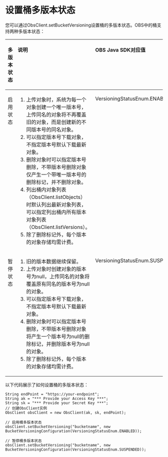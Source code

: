 # 设置桶多版本状态<a name="ZH-CN_TOPIC_0142815518"></a>

您可以通过ObsClient.setBucketVersioning设置桶的多版本状态。OBS中的桶支持两种多版本状态：

<a name="table5521446171717"></a>
<table><thead align="left"><tr id="row1852134610174"><th class="cellrowborder" valign="top" width="17.669999999999998%" id="mcps1.1.4.1.1"><p id="p85294620175"><a name="p85294620175"></a><a name="p85294620175"></a><strong id="b13918980199"><a name="b13918980199"></a><a name="b13918980199"></a>多版本状态</strong></p>
</th>
<th class="cellrowborder" valign="top" width="49.33%" id="mcps1.1.4.1.2"><p id="p5521446121718"><a name="p5521446121718"></a><a name="p5521446121718"></a><strong id="b145218465174"><a name="b145218465174"></a><a name="b145218465174"></a>说明</strong></p>
</th>
<th class="cellrowborder" valign="top" width="33%" id="mcps1.1.4.1.3"><p id="p1852134615178"><a name="p1852134615178"></a><a name="p1852134615178"></a><strong id="b652154618177"><a name="b652154618177"></a><a name="b652154618177"></a>OBS Java SDK对应值</strong></p>
</th>
</tr>
</thead>
<tbody><tr id="row1052946111716"><td class="cellrowborder" valign="top" width="17.669999999999998%" headers="mcps1.1.4.1.1 "><p id="p1652946151714"><a name="p1652946151714"></a><a name="p1652946151714"></a>启用状态</p>
</td>
<td class="cellrowborder" valign="top" width="49.33%" headers="mcps1.1.4.1.2 "><a name="ol1860154922114"></a><a name="ol1860154922114"></a><ol id="ol1860154922114"><li>上传对象时，系统为每一个对象创建一个唯一版本号，上传同名的对象将不再覆盖旧的对象，而是创建新的不同版本号的同名对象。</li><li>可以指定版本号下载对象，不指定版本号默认下载最新对象。</li><li>删除对象时可以指定版本号删除，不带版本号删除对象仅产生一个带唯一版本号的删除标记，并不删除对象。</li><li>列出桶内对象列表（ObsClient.listObjects）时默认列出最新对象列表，可以指定列出桶内所有版本对象列表（ObsClient.listVersions）。</li><li>除了删除标记外，每个版本的对象存储均需计费。</li></ol>
</td>
<td class="cellrowborder" valign="top" width="33%" headers="mcps1.1.4.1.3 "><p id="p1253746161710"><a name="p1253746161710"></a><a name="p1253746161710"></a>VersioningStatusEnum.ENABLED</p>
</td>
</tr>
<tr id="row3538466173"><td class="cellrowborder" valign="top" width="17.669999999999998%" headers="mcps1.1.4.1.1 "><p id="p5531746161717"><a name="p5531746161717"></a><a name="p5531746161717"></a>暂停状态</p>
</td>
<td class="cellrowborder" valign="top" width="49.33%" headers="mcps1.1.4.1.2 "><a name="ol132451109225"></a><a name="ol132451109225"></a><ol id="ol132451109225"><li>旧的版本数据继续保留。</li><li>上传对象时创建对象的版本号为null，上传同名的对象将覆盖原有同名的版本号为null的对象。</li><li>可以指定版本号下载对象，不指定版本号默认下载最新对象。</li><li>删除对象时可以指定版本号删除，不带版本号删除对象将产生一个版本号为null的删除标记，并删除版本号为null的对象。</li><li>除了删除标记外，每个版本的对象存储均需计费。</li></ol>
</td>
<td class="cellrowborder" valign="top" width="33%" headers="mcps1.1.4.1.3 "><p id="p1253134641716"><a name="p1253134641716"></a><a name="p1253134641716"></a>VersioningStatusEnum.SUSPENDED</p>
</td>
</tr>
</tbody>
</table>

以下代码展示了如何设置桶的多版本状态：

```
String endPoint = "https://your-endpoint";
String ak = "*** Provide your Access Key ***";
String sk = "*** Provide your Secret Key ***";
// 创建ObsClient实例
ObsClient obsClient = new ObsClient(ak, sk, endPoint);

// 启用桶多版本状态
obsClient.setBucketVersioning("bucketname", new BucketVersioningConfiguration(VersioningStatusEnum.ENABLED));

// 暂停桶多版本状态
obsClient.setBucketVersioning("bucketname", new BucketVersioningConfiguration(VersioningStatusEnum.SUSPENDED));
```

